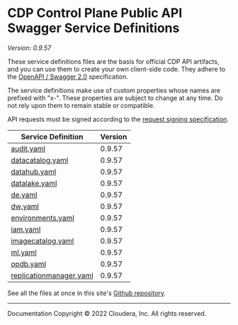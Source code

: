 # CDP Control Plane Public API Swagger Service Definitions

*Version: 0.9.57*

These service definitions files are the basis for official CDP API artifacts,
and you can use them to create your own client-side code. They adhere to the
[OpenAPI / Swagger 2.0](https://swagger.io/specification/v2/) specification.

The service definitions make use of custom properties whose names are prefixed
with "x-". These properties are subject to change at any time. Do not rely upon
them to remain stable or compatible.

API requests must be signed according to the
[request signing specification](request_signing.md).

| Service Definition | Version |
| --- | --- |
| [audit.yaml](./audit.yaml) | 0.9.57 |
| [datacatalog.yaml](./datacatalog.yaml) | 0.9.57 |
| [datahub.yaml](./datahub.yaml) | 0.9.57 |
| [datalake.yaml](./datalake.yaml) | 0.9.57 |
| [de.yaml](./de.yaml) | 0.9.57 |
| [dw.yaml](./dw.yaml) | 0.9.57 |
| [environments.yaml](./environments.yaml) | 0.9.57 |
| [iam.yaml](./iam.yaml) | 0.9.57 |
| [imagecatalog.yaml](./imagecatalog.yaml) | 0.9.57 |
| [ml.yaml](./ml.yaml) | 0.9.57 |
| [opdb.yaml](./opdb.yaml) | 0.9.57 |
| [replicationmanager.yaml](./replicationmanager.yaml) | 0.9.57 |

See all the files at once in this site's
[Github repository](https://github.com/cloudera/cdp-dev-docs/tree/master/api-docs/swagger).

----

Documentation Copyright © 2022 Cloudera, Inc. All rights reserved.

